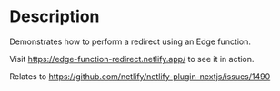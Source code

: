 # Description

Demonstrates how to perform a redirect using an Edge function.

Visit https://edge-function-redirect.netlify.app/ to see it in action.

Relates to https://github.com/netlify/netlify-plugin-nextjs/issues/1490